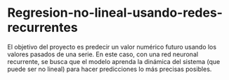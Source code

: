 # Regresion-no-lineal-usando-redes-recurrentes
El objetivo del proyecto es predecir un valor numérico futuro usando los valores pasados de una serie. En este caso, con una red neuronal recurrente, se busca que el modelo aprenda la dinámica del sistema (que puede ser no lineal) para hacer predicciones lo más precisas posibles.

